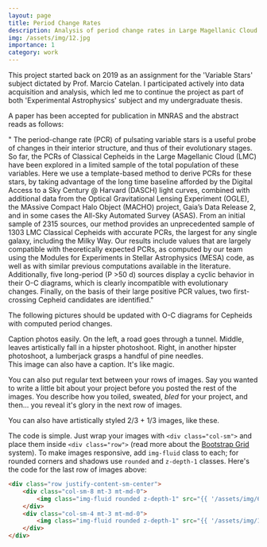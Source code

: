```yaml
---
layout: page
title: Period Change Rates
description: Analysis of period change rates in Large Magellanic Cloud Classical Cepheids
img: /assets/img/12.jpg
importance: 1
category: work
---
```


This project started back on 2019 as an assignment for the 'Variable Stars' subject dictated by Prof. Marcio Catelan. I participated actively into data acquisition and analysis, which led me to continue the project as part of both 'Experimental Astrophysics' subject and my undergraduate thesis.

A paper has been accepted for publication in MNRAS and the abstract reads as follows:

" The period-change rate (PCR) of pulsating variable stars is a useful probe of changes in their interior structure, and thus of their evolutionary stages. So far, the PCRs of Classical Cepheids in the Large Magellanic Cloud (LMC) have been explored in a limited sample of the total population of these variables. Here we use a template-based method to derive PCRs for these stars, by taking advantage of the long time baseline afforded by the Digital Access to a Sky Century @ Harvard (DASCH) light curves, combined with additional data from the Optical  Gravitational  Lensing  Experiment  (OGLE),  the  MAssive  Compact  Halo  Object  (MACHO)  project, Gaia’s Data Release 2, and in some cases the All-Sky Automated Survey (ASAS). From an initial sample of 2315 sources, our method provides an unprecedented sample of 1303 LMC Classical Cepheids with accurate PCRs, the largest for any single galaxy, including the Milky Way.  Our results include values that are largely compatible with theoretically expected PCRs, as computed by our team using the Modules for Experiments in Stellar Astrophysics (MESA) code, as well as with similar previous computations available in the literature. Additionally, five long-period (P >50 d) sources display a cyclic behavior in their O-C diagrams, which is clearly incompatible with evolutionary changes.  Finally, on the basis of their large positive PCR values, two first-crossing Cepheid candidates are identified."

The following pictures should be updated with O-C diagrams for Cepheids with computed period changes.


<div class="row">
    <div class="col-sm mt-3 mt-md-0">
        <img class="img-fluid rounded z-depth-1" src="{{ '/assets/img/1.jpg' | relative_url }}" alt="" title="example image"/>
    </div>
    <div class="col-sm mt-3 mt-md-0">
        <img class="img-fluid rounded z-depth-1" src="{{ '/assets/img/3.jpg' | relative_url }}" alt="" title="example image"/>
    </div>
    <div class="col-sm mt-3 mt-md-0">
        <img class="img-fluid rounded z-depth-1" src="{{ '/assets/img/5.jpg' | relative_url }}" alt="" title="example image"/>
    </div>
</div>
<div class="caption">
    Caption photos easily. On the left, a road goes through a tunnel. Middle, leaves artistically fall in a hipster photoshoot. Right, in another hipster photoshoot, a lumberjack grasps a handful of pine needles.
</div>
<div class="row">
    <div class="col-sm mt-3 mt-md-0">
        <img class="img-fluid rounded z-depth-1" src="{{ '/assets/img/5.jpg' | relative_url }}" alt="" title="example image"/>
    </div>
</div>
<div class="caption">
    This image can also have a caption. It's like magic.
</div>

You can also put regular text between your rows of images.
Say you wanted to write a little bit about your project before you posted the rest of the images.
You describe how you toiled, sweated, *bled* for your project, and then... you reveal it's glory in the next row of images.


<div class="row justify-content-sm-center">
    <div class="col-sm-8 mt-3 mt-md-0">
        <img class="img-fluid rounded z-depth-1" src="{{ '/assets/img/6.jpg' | relative_url }}" alt="" title="example image"/>
    </div>
    <div class="col-sm-4 mt-3 mt-md-0">
        <img class="img-fluid rounded z-depth-1" src="{{ '/assets/img/11.jpg' | relative_url }}" alt="" title="example image"/>
    </div>
</div>
<div class="caption">
    You can also have artistically styled 2/3 + 1/3 images, like these.
</div>


The code is simple.
Just wrap your images with `<div class="col-sm">` and place them inside `<div class="row">` (read more about the <a href="https://getbootstrap.com/docs/4.4/layout/grid/" target="_blank">Bootstrap Grid</a> system).
To make images responsive, add `img-fluid` class to each; for rounded corners and shadows use `rounded` and `z-depth-1` classes.
Here's the code for the last row of images above:

```html
<div class="row justify-content-sm-center">
    <div class="col-sm-8 mt-3 mt-md-0">
        <img class="img-fluid rounded z-depth-1" src="{{ '/assets/img/6.jpg' | relative_url }}" alt="" title="example image"/>
    </div>
    <div class="col-sm-4 mt-3 mt-md-0">
        <img class="img-fluid rounded z-depth-1" src="{{ '/assets/img/11.jpg' | relative_url }}" alt="" title="example image"/>
    </div>
</div>
```
